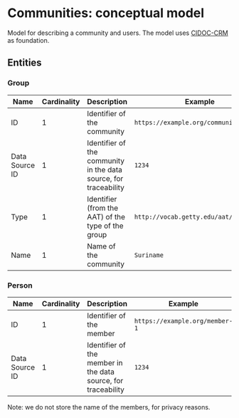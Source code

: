 # Communities: conceptual model

Model for describing a community and users. The model uses [CIDOC-CRM](https://www.cidoc-crm.org/) as foundation.

## Entities

### Group

|Name|Cardinality|Description|Example|
|-|-|-|-|
|ID|1|Identifier of the community|`https://example.org/community-1`|
|Data Source ID|1|Identifier of the community in the data source, for traceability|`1234`|
|Type|1|Identifier (from the AAT) of the type of the group|`http://vocab.getty.edu/aat/300435377`|
|Name|1|Name of the community|`Suriname`|

### Person

|Name|Cardinality|Description|Example|
|-|-|-|-|
|ID|1|Identifier of the member|`https://example.org/member-1`|
|Data Source ID|1|Identifier of the member in the data source, for traceability|`1234`|

Note: we do not store the name of the members, for privacy reasons.
